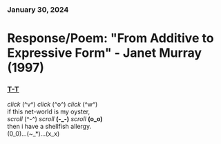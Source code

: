 ### January 30, 2024  
# Response/Poem: "From Additive to Expressive Form" - Janet Murray (1997)  

### [T-T](## "trag3dy")  
<!--how do I do hover text? T-T-->
*click* (^v^) *click* (^o^) *click* (^w^)  
if this net-world is my oyster,      
*scroll* (^-^) *scroll* **(-_-)** *scroll* **(o_o)**  
then i have a shellfish allergy.        
(0_0)...(~_*)...(x_x)  
